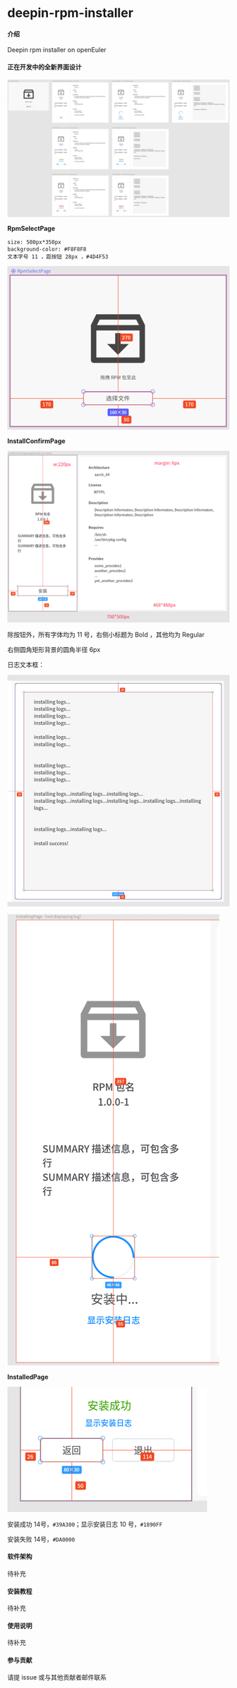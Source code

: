 # deepin-rpm-installer

#### 介绍
Deepin rpm installer on openEuler

#### 正在开发中的全新界面设计

![image-20220127172022925](img/image-20220127172022925.png)

**RpmSelectPage**

```
size: 500px*350px
background-color: #F8F8F8
文本字号 11 ，距按钮 28px ，#4D4F53
```

![image-20220127191017775](img/image-20220127191017775.png)


**InstallConfirmPage**

![image-20220127192150529](img/image-20220127192150529.png)

除按钮外，所有字体均为 11 号，右侧小标题为 Bold ，其他均为 Regular

右侧圆角矩形背景的圆角半径 6px

日志文本框：

![image-20220127195535076](img/image-20220127195535076.png)



![image-20220127200641473](img/image-20220127200641473.png)

**InstalledPage**

![image-20220127195158238](img/image-20220127195158238.png)

安装成功 14号，`#39A300`；显示安装日志 10 号，`#1890FF`

安装失败 14号，`#DA0000`



#### 软件架构
待补充


#### 安装教程
待补充

#### 使用说明
待补充

#### 参与贡献
请提 issue 或与其他贡献者邮件联系
